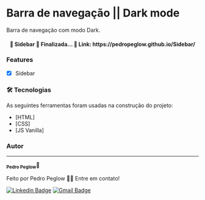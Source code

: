 # Barra de navegação || Dark mode

Barra de navegação com modo Dark.

<h4 align="center"> 
	🏁  Sidebar 🚀 Finalizada...  🏁
	Link: https://pedropeglow.github.io/Sidebar/
</h4>

### Features

- [x] Sidebar

### 🛠 Tecnologias

As seguintes ferramentas foram usadas na construção do projeto:

- [HTML]
- [CSS]
- [JS Vanilla]

### Autor

---

<sub><b>Pedro Peglow</b></sub>🚀

Feito por Pedro Peglow 👋🏽 Entre em contato!

[![Linkedin Badge](https://img.shields.io/badge/-Pedro-blue?style=flat-square&logo=Linkedin&logoColor=white&link=https://www.linkedin.com/in/pedro-peglow/)](https://www.linkedin.com/in/pedro-peglow/)
[![Gmail Badge](https://img.shields.io/badge/-pedropeglowm@gmail.com-c14438?style=flat-square&logo=Gmail&logoColor=white&link=mailto:pedropeglowm@gmail.com)](mailto:pedropeglowm@gmail.com)
